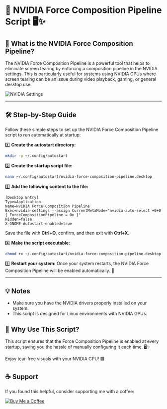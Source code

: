 # 🚀 NVIDIA Force Composition Pipeline Script 🖥️✨

## 📌 What is the NVIDIA Force Composition Pipeline?
The NVIDIA Force Composition Pipeline is a powerful tool that helps to eliminate screen tearing by enforcing a composition pipeline in the NVIDIA settings. This is particularly useful for systems using NVIDIA GPUs where screen tearing can be an issue during video playback, gaming, or general desktop use.

![NVIDIA Settings](https://linux-blog.anracom.com/wp-content/uploads/2020/11/nvidia-settings.png)

---

## 🛠️ Step-by-Step Guide
Follow these simple steps to set up the NVIDIA Force Composition Pipeline script to run automatically at startup:

1️⃣ **Create the autostart directory:**
   ```bash
   mkdir -p ~/.config/autostart
   ```

2️⃣ **Create the startup script file:**
   ```bash
   nano ~/.config/autostart/nvidia-force-composition-pipeline.desktop
   ```

3️⃣ **Add the following content to the file:**
   ```plaintext
   [Desktop Entry]
   Type=Application
   Name=NVIDIA Force Composition Pipeline
   Exec=nvidia-settings --assign CurrentMetaMode="nvidia-auto-select +0+0 { ForceCompositionPipeline = On }"
   Hidden=false
   X-GNOME-Autostart-enabled=true
   ```

   Save the file with **Ctrl+O**, confirm, and then exit with **Ctrl+X**.

4️⃣ **Make the script executable:**
   ```bash
   chmod +x ~/.config/autostart/nvidia-force-composition-pipeline.desktop
   ```

5️⃣ **Restart your system:**
   Once your system restarts, the NVIDIA Force Composition Pipeline will be enabled automatically. 🎉

---

## 💡 Notes
- Make sure you have the NVIDIA drivers properly installed on your system.
- This script is designed for Linux environments with NVIDIA GPUs.

## 🌟 Why Use This Script?
This script ensures that the Force Composition Pipeline is enabled at every startup, saving you the hassle of manually configuring it each time. 🖥️✨

Enjoy tear-free visuals with your NVIDIA GPU! 🟩

## ☕ Support
If you found this helpful, consider supporting me with a coffee:

[![Buy Me a Coffee](https://img.shields.io/badge/Buy%20Me%20a%20Coffee-%23FFDD00.svg?style=for-the-badge&logo=buy-me-a-coffee&logoColor=black)](https://paypal.me/clash2un?country.x=HU&locale.x=hu_HU)


